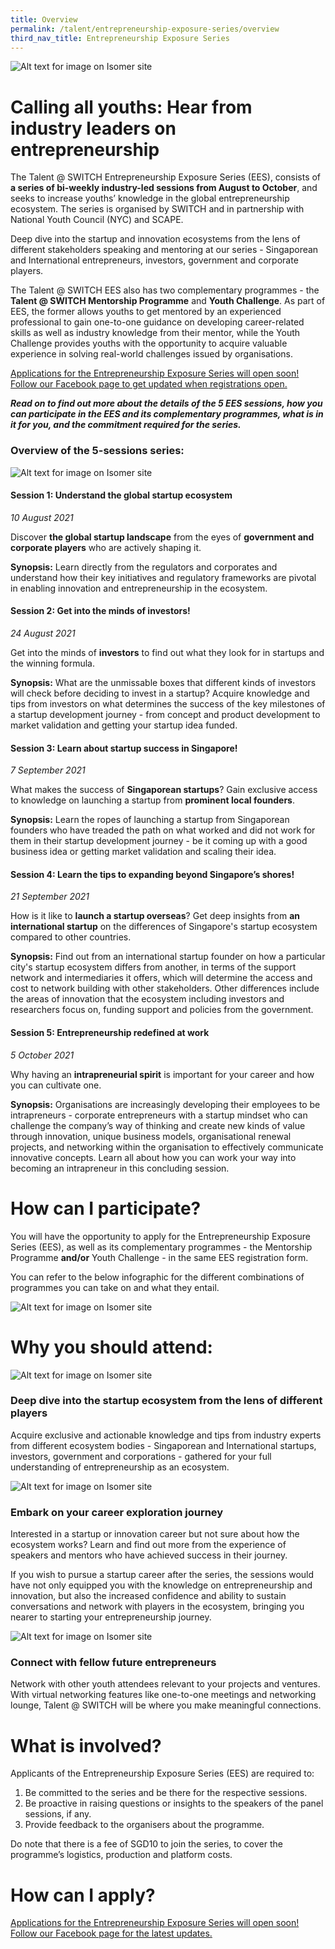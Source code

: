 ```yaml
---
title: Overview
permalink: /talent/entrepreneurship-exposure-series/overview
third_nav_title: Entrepreneurship Exposure Series
---
```

![Alt text for image on Isomer site](/images/ees_banner.png)
# Calling all youths: Hear from industry leaders on entrepreneurship

The Talent @ SWITCH Entrepreneurship Exposure Series (EES), consists of **a series of bi-weekly industry-led sessions from August to October**, and seeks to increase youths’ knowledge in the global entrepreneurship ecosystem. The series is organised by SWITCH and in partnership with National Youth Council (NYC) and SCAPE.

Deep dive into the startup and innovation ecosystems from the lens of different stakeholders speaking and mentoring at our series - Singaporean and International entrepreneurs, investors, government and corporate players.

The Talent @ SWITCH EES also has two complementary programmes - the **Talent @ SWITCH Mentorship Programme** and **Youth Challenge**. As part of EES, the former allows youths to get mentored by an experienced professional to gain one-to-one guidance on developing career-related skills as well as industry knowledge from their mentor, while the Youth Challenge provides youths with the opportunity to acquire valuable experience in solving real-world challenges issued by organisations.

[Applications for the Entrepreneurship Exposure Series will open soon! Follow our Facebook page to get updated when registrations open.](https://www.facebook.com/SwitchSingapore/)

***Read on to find out more about the details of the 5  EES sessions, how you can participate in the EES and its complementary programmes, what is in it for you, and the commitment required for the series.***

### Overview of the 5-sessions series:
![Alt text for image on Isomer site](/images/ees%20schedule.png)
#### Session 1: Understand the global startup ecosystem
*10 August 2021*

Discover **the global startup landscape** from the eyes of **government and corporate players** who are actively shaping it.

**Synopsis:** Learn directly from the regulators and corporates and understand how their key initiatives and regulatory frameworks are pivotal in enabling innovation and entrepreneurship in the ecosystem.

#### Session 2: Get into the minds of investors!
*24 August 2021*

Get into the minds of **investors** to find out what they look for in startups and the winning formula.

**Synopsis:** What are the unmissable boxes that different kinds of investors will check before deciding to invest in a startup? Acquire knowledge and tips from investors on what determines the success of the key milestones of a startup development journey - from concept and product development to market validation and getting your startup idea funded.

#### Session 3: Learn about startup success in Singapore!
*7 September 2021*

What makes the success of  **Singaporean startups**? Gain exclusive access to knowledge on launching a startup from **prominent local founders**. 

**Synopsis:** Learn the ropes of launching a startup from Singaporean founders who have treaded the path on what worked and did not work for them in their startup development journey - be it coming up with a good business idea or getting market validation and scaling their idea.

#### Session 4: Learn the tips to expanding beyond Singapore’s shores!
*21 September 2021*

How is it like to **launch a startup overseas**? Get deep insights from **an international startup** on the differences of Singapore's startup ecosystem compared to other countries. 

**Synopsis:** Find out from an international startup founder on how a particular city's startup ecosystem differs from another, in terms of the support network and intermediaries it offers, which will determine the access and cost to network building with other stakeholders. Other differences include the areas of innovation that the ecosystem including investors and researchers focus on, funding support and policies from the government.

#### Session 5: Entrepreneurship redefined at work
*5 October 2021*

Why having an **intrapreneurial spirit** is important for your career and how you can cultivate one.

**Synopsis:** Organisations are increasingly  developing their employees to be intrapreneurs - corporate entrepreneurs with a startup mindset who can challenge the company’s way of thinking and create new kinds of value through innovation, unique business models, organisational renewal projects, and networking within the organisation to effectively communicate innovative concepts. Learn all about how you can work your way into becoming an intrapreneur in this concluding session.

# How can I participate?
You will have the opportunity to apply for the Entrepreneurship Exposure Series (EES), as well as its complementary programmes - the Mentorship Programme **and/or** Youth Challenge - in the same EES registration form. 

You can refer to the below infographic for the different combinations of programmes you can take on and what they entail.

![Alt text for image on Isomer site](/images/EES_participation.jpeg)
# Why you should attend:
![Alt text for image on Isomer site](/images/Others%202.jpg)
### Deep dive into the startup ecosystem from the lens of different players
Acquire exclusive and actionable knowledge and tips from industry experts from different ecosystem bodies - Singaporean and International startups, investors, government and corporations - gathered for your full understanding of entrepreneurship as an ecosystem.

![Alt text for image on Isomer site](/images/Others.jpg)
### Embark on your career exploration journey
Interested in a startup or innovation career but not sure about how the ecosystem works? Learn and find out more from the experience of speakers and mentors who have achieved success in their journey.

If you wish to pursue a startup career after the series, the sessions would have not only equipped you with the knowledge on entrepreneurship and innovation, but also the increased confidence and ability to sustain conversations and network with players in the ecosystem, bringing you nearer to starting your entrepreneurship journey.

![Alt text for image on Isomer site](/images/Youth4.jpg)
### Connect with fellow future entrepreneurs
Network with other youth attendees relevant to your projects and ventures. With virtual networking features like one-to-one meetings and networking lounge, Talent @ SWITCH will be where you make meaningful connections.

# What is involved?
Applicants of the Entrepreneurship Exposure Series (EES) are required to:
1. Be committed to the series and be there for the respective sessions.
2. Be proactive in raising questions or insights to the speakers of the panel sessions, if any.
3. Provide feedback to the organisers about the programme.

Do note that there is a fee of SGD10 to join the series, to cover the programme’s logistics, production and platform costs.

# How can I apply?
[Applications for the Entrepreneurship Exposure Series will open soon! Follow our Facebook page for the latest updates.](https://www.facebook.com/SwitchSingapore/)